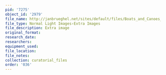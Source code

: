 ```yaml
---
pid: '7275'
object_id: '2979'
file_name: http://janbrueghel.net/sites/default/files/Boats_and_Canoes_in_the_Middle_of_a_River_INV_23088_Louvre_2.jpg
file_type: Normal Light Images›Extra Images
file_description: Extra image
original_format:
research_date:
researchers:
equipment_used:
file_location:
file_notes:
collection: curatorial_files
order: '036'
---
```

